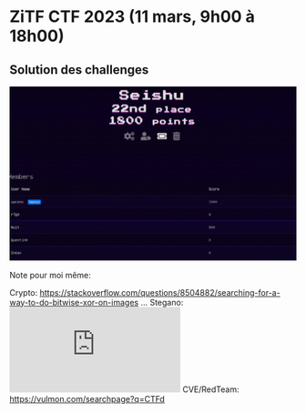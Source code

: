 # ZiTF CTF 2023 (11 mars, 9h00 à 18h00)

## Solution des challenges

![alt text](https://github.com/0x14mth3n1ght/Writeup/blob/master/ZiTF/final.png)


Note pour moi même:

Crypto: https://stackoverflow.com/questions/8504882/searching-for-a-way-to-do-bitwise-xor-on-images ...
Stegano: ![README](https://github.com/0x14mth3n1ght/Writeup/blob/master/ZiTF/steg/mysterious_img/README.md) 
CVE/RedTeam: https://vulmon.com/searchpage?q=CTFd

